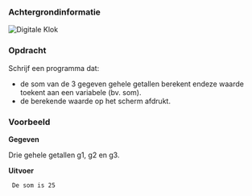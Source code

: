 ### Achtergrondinformatie

![Digitale Klok](media/digitale_klok.png)

### Opdracht

Schrijf een programma dat:

- de som van de 3 gegeven gehele getallen berekent endeze waarde toekent aan een variabele (bv. som).
- de berekende waarde op het scherm afdrukt.

### Voorbeeld

**Gegeven**

Drie gehele getallen g1, g2 en g3.

**Uitvoer**

     De som is 25
